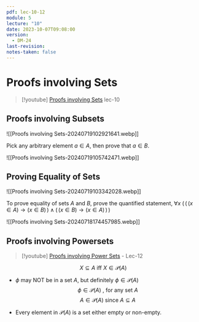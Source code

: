 ```yaml
---
pdf: lec-10-12
module: 5
lecture: "10"
date: 2023-10-07T09:08:00
version:
  - DM-24
last-revision: 
notes-taken: false
---
```

# Proofs involving Sets

> [!youtube]  [Proofs involving Sets](https://www.youtube.com/watch?v=MqdZvHmkgvo) lec-10

## Proofs involving Subsets

![[Proofs involving Sets-20240719102921641.webp]]

Pick any arbitrary element $a \in A$, then prove that $a \in B$.

![[Proofs involving Sets-20240719105742471.webp]]

## Proving Equality of Sets

![[Proofs involving Sets-20240719103342028.webp]]

To prove equality of sets $A$ and $B$, prove the quantified statement, $\forall x\: \bigg(\, \big(\, (x \in A) \to (x \in B) \, \big) \land \big(\, (x \in B) \to (x \in A)\, \big)\, \bigg)$

![[Proofs involving Sets-20240718174457985.webp]]

## Proofs involving Powersets

> [!youtube] [Proofs involving Power Sets](https://www.youtube.com/watch?v=ibrifgABSok) - Lec-12

$$
X \subseteq A \text{ iff } X \in \mathcal{P}(A)
$$
- $\phi$ may NOT be in a set $A$, but definitely $\phi \in \mathcal{P}(A)$
$$\phi \in \mathcal{P}(A) \text{ , for any set } A$$
$$
A \in \mathcal{P}(A) \text{ since } A \subseteq A
$$

- Every element in $\mathcal{P}(A)$ is a set either empty or non-empty.